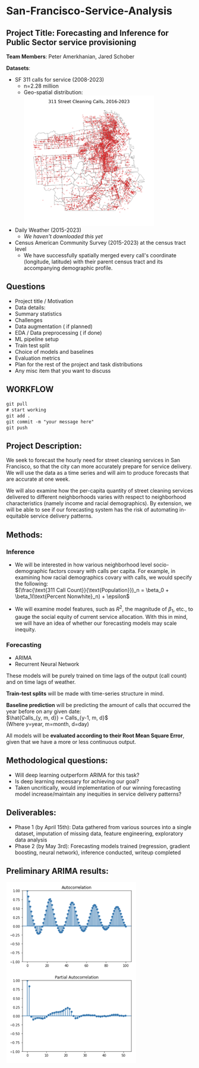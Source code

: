 # San-Francisco-Service-Analysis

## Project Title: Forecasting and Inference for Public Sector service provisioning

**Team Members**: Peter Amerkhanian, Jared Schober

**Datasets**:
- SF 311 calls for service (2008-2023)
  - n=2.28 million 
  - Geo-spatial distribution:<img src="figures/311_map.png" width="350px"> </img>
- Daily Weather (2015-2023)
  - *We haven't downloaded this yet*
- Census American Community Survey (2015-2023) at the census tract level
  - We have successfully spatially merged every call's coordinate (longitude, latitude) with their parent census tract and its accompanying demographic profile.

## Questions
- Project title / Motivation
- Data details:
- Summary statistics
- Challenges
- Data augmentation ( if planned)
- EDA / Data preprocessing ( if done)
- ML pipeline setup
- Train test split
- Choice of models and baselines
- Evaluation metrics
- Plan for the rest of the project and task distributions
- Any misc item that you want to discuss
## WORKFLOW

```
git pull
# start working
git add .
git commit -m "your message here"
git push
```

## Project Description:
We seek to forecast the hourly need for street cleaning services in San Francisco, so that the city can more accurately prepare for service delivery. We will use the data as a time series and will aim to produce forecasts that are accurate at one week.  

We will also examine how the per-capita quantity of street cleaning services delivered to different neighborhoods varies with respect to neighborhood characteristics (namely income and racial demographics). By extension, we will be able to see if our forecasting system has the risk of automating in-equitable service delivery patterns.


## Methods:
### Inference
- We will be interested in how various neighborhood level socio-demographic factors covary with calls per capita. For example, in examining how racial demographics covary with calls, we would specify the following:  
$(\frac{\text{311 Call Count}}{\text{Population}})_n = \beta_0 + \beta_1(\text{Percent Nonwhite}_n) + \epsilon$  

- We will examine model features, such as $R^2$, the magnitude of $\beta_1$, etc., to gauge the social equity of current service allocation. With this in mind, we will have an idea of whether our forecasting models may scale inequity.
### Forecasting
- ARIMA
- Recurrent Neural Network

These models will be purely trained on time lags of the output (call count) and on time lags of weather.  

**Train-test splits** will be made with time-series structure in mind.  

**Baseline prediction** will be predicting the amount of calls that occurred the year before on any given date:  
$\hat{Calls_{y, m, d}} = Calls_{y-1, m, d}$  
(Where y=year, m=month, d=day)

All models will be **evaluated according to their Root Mean Square Error**, given that we have a more or less continuous output.

## Methodological questions:
- Will deep learning outperform ARIMA for this task?
- Is deep learning necessary for achieving our goal? 
- Taken uncritically, would implementation of our winning forecasting model increase/maintain any inequities in service delivery patterns?

## Deliverables:
- Phase 1 (by April 15th): Data gathered from various sources into a single dataset, imputation of missing data, feature engineering, exploratory data analysis
- Phase 2 (by May 3rd): Forecasting models trained (regression, gradient boosting, neural network), inference conducted, writeup completed

## Preliminary ARIMA results:
<img src="figures/ARIMA_autocorrelation.png" width="350px"> </img>
